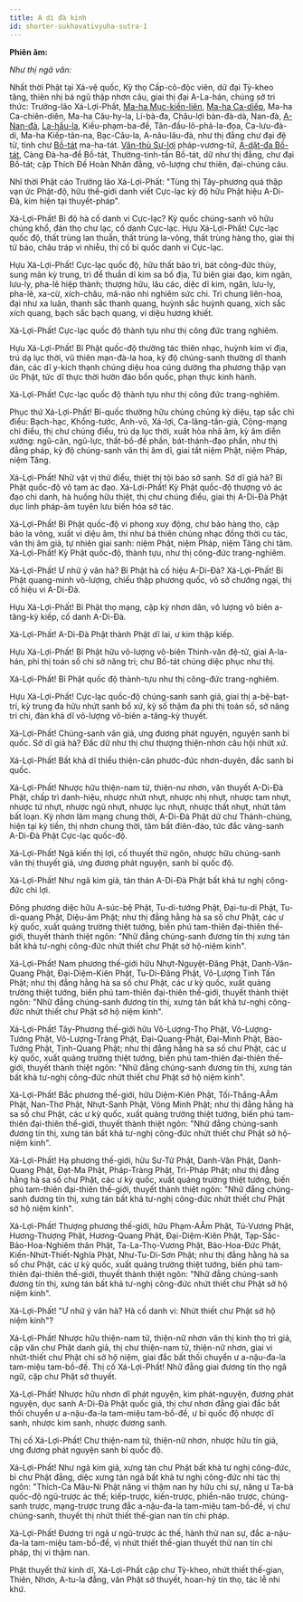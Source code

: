 ```yaml
---
title: A di đà kinh
id: shorter-sukhavativyuha-sutra-1
---
```

**Phiên âm:**

*Như thị ngã văn:*

Nhất thời Phật tại Xá-vệ quốc, Kỳ thọ Cấp-cô-độc viên, dữ đại Tỳ-kheo tăng, thiên nhị bá ngũ thập nhơn câu, giai thị đại A-La-hán, chúng sở tri thức: Trưởng-lão Xá-Lợi-Phất, [Ma-ha Mục-kiền-liên](https://vi.wikipedia.org/wiki/M%E1%BB%A5c-ki%E1%BB%81n-li%C3%AAn "Mục-kiền-liên"), [Ma-ha Ca-diếp](https://vi.wikipedia.org/wiki/Ma-ha-ca-di%E1%BA%BFp "Ma-ha-ca-diếp"), Ma-ha Ca-chiên-diên, Ma-ha Câu-hy-la, Li-bà-đa, Châu-lợi bàn-đà-dà, Nan-đà, [A-Nan-đà](https://vi.wikipedia.org/wiki/A-nan-%C4%91%C3%A0 "A-nan-đà"), [La-hầu-la](https://vi.wikipedia.org/wiki/La-h%E1%BA%A7u-la "La-hầu-la"), Kiều-phạm-ba-đề, Tân-đầu-lô-phả-la-đọa, Ca-lưu-đà-di, Ma-ha Kiếp-tân-na, Bạc-Câu-la, A-nâu-lâu-đà, như thị đẳng chư đại đệ tử, tinh chư [Bồ-tát](https://vi.wikipedia.org/wiki/B%E1%BB%93_T%C3%A1t "Bồ Tát") ma-ha-tát. [Văn-thù Sư-lợi](https://vi.wikipedia.org/wiki/V%C4%83n-th%C3%B9-s%C6%B0-l%E1%BB%A3i "Văn-thù-sư-lợi") pháp-vương-tử, [A-dật-đa Bồ-tát](https://vi.wikipedia.org/wiki/Di-l%E1%BA%B7c "Di-lặc"), Càng Đà-ha-đề Bồ-tát, Thường-tinh-tấn Bồ-tát, dữ như thị đẳng, chư đại Bồ-tát; cập Thích Đế Hoàn Nhân đẳng, vô-lượng chư thiên, đại-chúng câu.

Nhĩ thời Phật cáo Trưởng lão Xá-Lợi-Phất: "Tùng thị Tây-phương quá thập vạn ức Phật-độ, hữu thế-giới danh viết Cực-lạc kỳ độ hữu Phật hiệu A-Di-Đà, kim hiện tại thuyết-pháp".

Xá-Lợi-Phất! Bỉ độ hà cố danh vi Cực-lạc? Kỳ quốc chúng-sanh vô hữu chúng khổ, đản thọ chư lạc, cố danh Cực-lạc. Hựu Xá-Lợi-Phất! Cực-lạc quốc độ, thất trùng lan thuẫn, thất trùng la-võng, thất trùng hàng thọ, giai thị tứ bảo, châu tráp vi nhiễu, thị cố bỉ quốc danh vi Cực-lạc.

Hựu Xá-Lợi-Phất! Cực-lạc quốc độ, hữu thất bảo trì, bát công-đức thủy, sung mãn kỳ trung, trì để thuần dĩ kim sa bố địa, Tứ biên giai đạo, kim ngân, lưu-ly, pha-lê hiệp thành; thượng hữu, lâu các, diệc dĩ kim, ngân, lưu-ly, pha-lê, xa-cừ, xích-châu, mã-não nhi nghiêm sức chi. Trì chung liên-hoa, đại như xa luân, thanh sắc thanh quang, huỳnh sắc huỳnh quang, xích sắc xích quang, bạch sắc bạch quang, vi diệu hương khiết.

Xá-Lợi-Phất! Cực-lạc quốc độ thành tựu như thị công đức trang nghiêm.

Hựu Xá-Lợi-Phất! Bỉ Phật quốc-độ thường tác thiên nhạc, huỳnh kim vi địa, trú dạ lục thời, vũ thiên mạn-đà-la hoa, kỳ độ chúng-sanh thường dĩ thanh đán, các dĩ y-kích thạnh chúng diệu hoa cúng dường tha phương thập vạn ức Phật, tức dĩ thực thời hườn đáo bổn quốc, phạn thực kinh hành.

Xá-Lợi-Phất! Cực-lạc quốc độ thành tựu như thị công đức trang-nghiêm.

Phục thứ Xá-Lợi-Phất! Bỉ-quốc thường hữu chủng chủng kỳ diệu, tạp sắc chi điểu: Bạch-hạc, Khổng-tước, Anh-võ, Xá-lợi, Ca-lăng-tần-già, Cộng-mạng chi điểu, thị chư chúng điểu, trú dạ lục thời, xuất hòa nhã âm, kỳ âm diễn xướng: ngũ-căn, ngũ-lực, thất-bồ-đề phần, bát-thánh-đạo phần, như thị đẳng pháp, kỳ độ chúng-sanh văn thị âm dĩ, giai tất niệm Phật, niệm Pháp, niệm Tăng.

Xá-Lợi-Phất! Nhữ vật vị thử điểu, thiệt thị tội báo sở sanh. Sở dĩ giả hà? Bỉ Phật quốc-độ vô tam ác đạo. Xá-Lợi-Phất! Kỳ Phật quốc-độ thượng vô ác đạo chi danh, hà huống hữu thiệt, thị chư chúng điểu, giai thị A-Di-Đà Phật dục linh pháp-âm tuyên lưu biến hóa sở tác.

Xá-Lợi-Phất! Bỉ Phật quốc-độ vi phong xuy động, chư bảo hàng thọ, cập bảo la võng, xuất vi diệu âm, thí như bá thiên chủng nhạc đồng thời cu tác, văn thị âm giả, tự nhiên giai sanh: niệm Phật, niệm Pháp, niệm Tăng chi tâm. Xá-Lợi-Phất! Kỳ Phật quốc-độ, thành tựu, như thị công-đức trang-nghiêm.

Xá-Lợi-Phất! Ư nhữ ý vân hà? Bỉ Phật hà cố hiệu A-Di-Đà? Xá-Lợi-Phất! Bỉ Phật quang-minh vô-lượng, chiếu thập phương quốc, vô sở chướng ngại, thị cố hiệu vi A-Di-Đà.

Hựu Xá-Lợi-Phất! Bỉ Phật thọ mạng, cập kỳ nhơn dân, vô lượng vô biên a-tăng-kỳ kiếp, cố danh A-Di-Đà.

Xá-Lợi-Phất! A-Di-Đà Phật thành Phật dĩ lai, ư kim thập kiếp.

Hựu Xá-Lợi-Phất! Bỉ Phật hữu vô-lượng vô-biên Thinh-văn đệ-tử, giai A-la-hán, phi thị toán số chi sở năng tri; chư Bồ-tát chúng diệc phục như thị.

Xá-Lợi-Phất! Bỉ Phật quốc độ thành-tựu như thị công-đức trang-nghiêm.

Hựu Xá-Lợi-Phất! Cực-lạc quốc-độ chúng-sanh sanh giả, giai thị a-bệ-bạt-trí, kỳ trung đa hữu nhứt sanh bổ xứ, kỳ số thậm đa phi thị toán số, sở năng tri chi, đản khả dĩ vô-lượng vô-biên a-tăng-kỳ thuyết.

Xá-Lợi-Phất! Chúng-sanh văn giả, ưng đương phát nguyện, nguyện sanh bỉ quốc. Sở dĩ giả hà? Đắc dữ như thị chư thượng thiện-nhơn câu hội nhứt xứ.

Xá-Lợi-Phất! Bất khả dĩ thiểu thiện-căn phước-đức nhơn-duyên, đắc sanh bỉ quốc.

Xá-Lợi-Phất! Nhược hữu thiện-nam tử, thiện-nư nhơn, văn thuyết A-Di-Đà Phật, chấp trì danh-hiệu, nhược nhứt nhựt, nhược nhị nhựt, nhược tam nhựt, nhược tứ nhựt, nhược ngũ nhựt, nhược lục nhựt, nhược thất nhựt, nhứt tâm bất loạn. Kỳ nhơn lâm mạng chung thời, A-Di-Đà Phật dữ chư Thánh-chúng, hiện tại kỳ tiền, thị nhơn chung thời, tâm bất điên-đảo, tức đắc vãng-sanh A-Di-Đà Phật Cực-lạc quốc-độ.

Xá-Lợi-Phất! Ngã kiến thị lợi, cố thuyết thử ngôn, nhược hữu chúng-sanh văn thị thuyết giả, ưng đương phát nguyện, sanh bỉ quốc độ.

Xá-Lợi-Phất! Như ngã kim giả, tán thán A-Di-Đà Phật bất khả tư nghị công-đức chi lợi.

Đông phương diệc hữu A-súc-bệ Phật, Tu-di-tướng Phật, Đại-tu-di Phật, Tu-di-quang Phật, Diệu-âm Phật; như thị đẳng hằng hà sa số chư Phật, các ư kỳ quốc, xuất quảng trường thiệt tướng, biến phú tam-thiên đại-thiên thế-giới, thuyết thành thiệt ngôn: "Nhữ đẳng chúng-sanh đương tín thị xưng tán bất khả tư-nghị công-đức nhứt thiết chư Phật sở hộ-niệm kinh".

Xá-Lợi-Phất! Nam phương thế-giới hữu Nhựt-Nguyệt-Đăng Phật, Danh-Văn-Quang Phật, Đại-Diệm-Kiên Phật, Tu-Di-Đăng Phật, Vô-Lượng Tinh Tấn Phật; như thị đẳng hằng hà sa số chư Phật, các ư kỳ quốc, xuất quảng trường thiệt tướng, biến phú tam-thiên đại-thiên thế-giới, thuyết thành thiệt ngôn: "Nhữ đẳng chúng-sanh đương tín thị, xưng tán bất khả tư-nghị công-đức nhứt thiết chư Phật sở hộ niệm kinh".

Xá-Lợi-Phất! Tây-Phương thế-giới hữu Vô-Lượng-Thọ Phật, Vô-Lượng-Tướng Phật, Vô-Lượng-Tràng Phật, Đại-Quang-Phật, Đại-Minh Phật, Bảo-Tướng Phật, Tịnh-Quang Phật; như thị đẳng hằng hà sa số chư Phật, các ư kỳ quốc, xuất quảng trường thiệt tướng, biến phú tam-thiên đại-thiên thế-giới, thuyết thành thiệt ngôn: "Nhữ đẳng chúng-sanh đương tín thị, xưng tán bất khả tư-nghị công-đức nhứt thiết chư Phật sở hộ niệm kinh".

Xá-Lợi-Phất! Bắc phương thế-giới, hữu Diệm-Kiên Phật, Tối-Thắng-AÂm Phật, Nan-Thơ Phật, Nhựt-Sanh Phật, Võng Minh Phật; như thị đẳng hằng hà sa số chư Phật, các ư kỳ quốc, xuất quảng trường thiệt tướng, biến phú tam-thiên đại-thiên thế-giới, thuyết thành thiệt ngôn: "Nhữ đẳng chúng-sanh đương tín thị, xưng tán bất khả tư-nghị công-đức nhứt thiết chư Phật sở hộ-niệm kinh".

Xá-Lợi-Phất! Hạ phương thế-giới, hữu Sư-Tử Phật, Danh-Văn Phật, Danh-Quang Phật, Đạt-Ma Phật, Pháp-Tràng Phật, Trì-Pháp Phật; như thị đẳng hằng hà sa số chư Phật, các ư kỳ quốc, xuất quảng trường thiệt tướng, biến phú tam-thiên đại-thiên thế-giới, thuyết thành thiệt ngôn: "Nhữ đẳng chúng-sanh đương tín thị, xưng tán bất khả tư-nghị công-đức nhứt thiết chư Phật sở hộ niệm kinh".

Xá-Lợi-Phất! Thượng phương thế-giới, hữu Phạm-AÂm Phật, Tú-Vương Phật, Hương-Thượng Phật, Hương-Quang Phật, Đại-Diệm-Kiên Phật, Tạp-Sắc-Bảo-Hoa-Nghiêm thân Phật, Ta-La-Thọ-Vương Phật, Bảo-Hoa-Đức Phật, Kiến-Nhứt-Thiết-Nghĩa Phật, Như-Tu-Di-Sơn Phật; như thị đẳng hằng hà sa số chư Phật, các ư kỳ quốc, xuất quảng trường thiệt tướng, biến phú tam-thiên đại-thiên thế-giới, thuyết thành thiệt ngôn: "Nhữ đẳng chúng-sanh đương tín thị, xưng tán bất khả tư-nghị công-đức nhứt thiết chư Phật sở hộ niệm kinh".

Xá-Lợi-Phất! "Ư nhữ ý vân hà? Hà cố danh vi: Nhứt thiết chư Phật sở hộ niệm kinh"?

Xá-Lợi-Phất! Nhược hữu thiện-nam tử, thiện-nữ nhơn văn thị kinh thọ trì giả, cập văn chư Phật danh giả, thị chư thiện-nam tử, thiện-nữ nhơn, giai vi nhứt-thiết chư Phật chi sở hộ niệm, giai đắc bất thối chuyển ư a-nậu-đa-la tam-miệu tam-bồ-đề. Thị cố Xá-Lợi-Phất! Nhữ đẳng giai đương tín thọ ngã ngữ, cập chư Phật sở thuyết.

Xá-Lợi-Phất! Nhược hữu nhơn dĩ phát nguyện, kim phát-nguyện, đương phát nguyện, dục sanh A-Di-Đà Phật quốc giả, thị chư nhơn đẳng giai đắc bất thối chuyển ư a-nậu-đa-la tam-miệu tam-bồ-đề, ư bỉ quốc độ nhược dĩ sanh, nhược kim sanh, nhược đương sanh.

Thị cố Xá-Lợi-Phất! Chư thiện-nam tử, thiện-nữ nhơn, nhược hữu tín giả, ưng đương phát nguyện sanh bỉ quốc độ.

Xá-Lợi-Phất! Như ngã kim giả, xưng tán chư Phật bất khả tư nghị công-đức, bỉ chư Phật đẳng, diệc xưng tán ngã bất khả tư nghị công-đức nhi tác thị ngôn: "Thích-Ca Mâu-Ni Phật năng vi thậm nan hy hữu chi sự, năng ư Ta-bà quốc-độ ngũ-trược ác thế; kiếp-trược, kiến-trược, phiền-não trược, chúng-sanh trược, mạng-trược trung đắc a-nậu-đa-la tam-miệu tam-bồ-đề, vị chư chúng-sanh, thuyết thị nhứt thiết thế-gian nan tín chi pháp.

Xá-Lợi-Phất! Đương tri ngã ư ngũ-trược ác thế, hành thử nan sự, đắc a-nậu-đa-la tam-miệu tam-bồ-đề, vị nhứt thiết thế-gian thuyết thử nan tín chi pháp, thị vi thậm nan.

Phật thuyết thử kinh dĩ, Xá-Lợi-Phất cập chư Tỳ-kheo, nhứt thiết thế-gian, Thiên, Nhơn, A-tu-la đẳng, văn Phật sở thuyết, hoan-hỷ tín thọ, tác lễ nhi khứ.